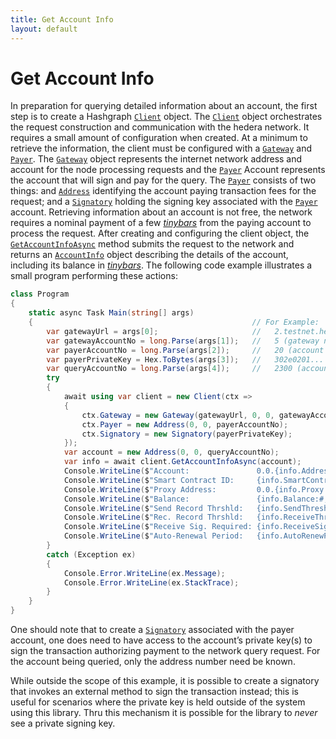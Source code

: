 ```yaml
---
title: Get Account Info
layout: default
---
```


# Get Account Info

In preparation for querying detailed information about an account, the first step is to create a Hashgraph [`Client`](xref:Hashgraph.Client) object.  The [`Client`](xref:Hashgraph.Client) object orchestrates the request construction and communication with the hedera network. It requires a small amount of configuration when created. At a minimum to retrieve the information, the client must be configured with a [`Gateway`](xref:Hashgraph.Gateway) and [`Payer`](xref:Hashgraph.IContext.Payer). The [`Gateway`](xref:Hashgraph.Gateway) object represents the internet network address and account for the node processing requests and the [`Payer`](xref:Hashgraph.IContext.Payer) Account represents the account that will sign and pay for the query.  The [`Payer`](xref:Hashgraph.IContext.Payer) consists of two things: and [`Address`](xref:Hashgraph.Address) identifying the account paying transaction fees for the request; and a [`Signatory`](xref:Hashgraph.Signatory) holding the signing key associated with the [`Payer`](xref:Hashgraph.IContext.Payer) account.  Retrieving information about an account is not free, the network requires a nominal payment of a few [_tinybars_](https://help.hedera.com/hc/en-us/articles/360000674317-What-are-the-official-HBAR-cryptocurrency-denominations-) from the paying account to process the request.  After creating and configuring the client object, the [`GetAccountInfoAsync`](xref:Hashgraph.Client.GetAccountInfoAsync(Hashgraph.Address,System.Action{Hashgraph.IContext})) method submits the request to the network and returns an [`AccountInfo`](xref:Hashgraph.AccountInfo) object describing the details of the account, including its balance in [_tinybars_](https://help.hedera.com/hc/en-us/articles/360000674317-What-are-the-official-HBAR-cryptocurrency-denominations-).  The following code example illustrates a small program performing these actions:

```csharp
class Program
{
    static async Task Main(string[] args)
    {                                                 // For Example:
        var gatewayUrl = args[0];                     //   2.testnet.hedera.com:50211
        var gatewayAccountNo = long.Parse(args[1]);   //   5 (gateway node 0.0.5)
        var payerAccountNo = long.Parse(args[2]);     //   20 (account 0.0.20)
        var payerPrivateKey = Hex.ToBytes(args[3]);   //   302e0201... (48 byte Ed25519 private in hex)
        var queryAccountNo = long.Parse(args[4]);     //   2300 (account 0.0.2300)
        try
        {
            await using var client = new Client(ctx =>
            {
                ctx.Gateway = new Gateway(gatewayUrl, 0, 0, gatewayAccountNo);
                ctx.Payer = new Address(0, 0, payerAccountNo);
                ctx.Signatory = new Signatory(payerPrivateKey);
            });
            var account = new Address(0, 0, queryAccountNo);
            var info = await client.GetAccountInfoAsync(account);
            Console.WriteLine($"Account:               0.0.{info.Address.AccountNum}");
            Console.WriteLine($"Smart Contract ID:     {info.SmartContractId}");
            Console.WriteLine($"Proxy Address:         0.0.{info.Proxy.AccountNum}");
            Console.WriteLine($"Balance:               {info.Balance:#,#} tb");
            Console.WriteLine($"Send Record Thrshld:   {info.SendThresholdCreateRecord:#,#} tb");
            Console.WriteLine($"Rec. Record Thrshld:   {info.ReceiveThresholdCreateRecord:#,#} tb");
            Console.WriteLine($"Receive Sig. Required: {info.ReceiveSignatureRequired}");
            Console.WriteLine($"Auto-Renewal Period:   {info.AutoRenewPeriod}");
        }
        catch (Exception ex)
        {
            Console.Error.WriteLine(ex.Message);
            Console.Error.WriteLine(ex.StackTrace);
        }
    }
}
```

One should note that to create a [`Signatory`](xref:Hashgraph.Signatory) associated with the payer account, one does need to have access to the account’s private key(s) to sign the transaction authorizing payment to the network query request.  For the account being queried, only the address number need be known.  

While outside the scope of this example, it is possible to create a signatory that invokes an external method to sign the transaction instead; this is useful for scenarios where the private key is held outside of the system using this library.  Thru this mechanism it is possible for the library to _never_ see a private signing key.
